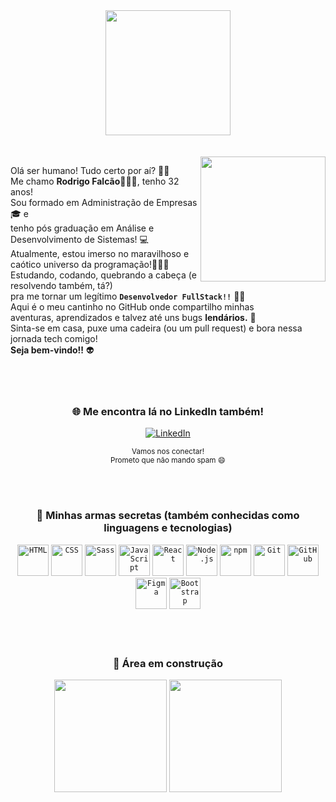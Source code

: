 
<div align="center">
<img width="200px" src="https://github.com/user-attachments/assets/36d74a38-1b16-462b-b65c-935ebd0ae56b">
</div>
<br/>
<br/>
<img width="200px" align="right" src="https://github.com/user-attachments/assets/49b02918-ee24-4c9b-8978-a96b30eab3cc">


Olá ser humano! Tudo certo por aí? 👋😄<br/>
Me chamo **Rodrigo Falcão**👨🏼‍💻, tenho 32 anos!<br/>
Sou formado em Administração de Empresas🎓 e <br/>
tenho pós graduação em Análise e Desenvolvimento de Sistemas! 💻<br/>
Atualmente, estou imerso no maravilhoso e caótico universo da programação!🧟‍♂️🧠<br/>
Estudando, codando, quebrando a cabeça (e resolvendo também, tá?) <br/>
pra me tornar um legítimo **`Desenvolvedor FullStack!!`** 🚀🔥<br/>
Aqui é o meu cantinho no GitHub onde compartilho minhas <br/>
aventuras, aprendizados e talvez até uns bugs **lendários.** 🐞<br/>
Sinta-se em casa, puxe uma cadeira (ou um pull request) e bora nessa jornada tech comigo!<br/>
**Seja bem-vindo!!** 👽
<br/><br/><br/><br/>

<div align="center">
  <h3> 🌐 Me encontra lá no LinkedIn também!</h3>
	
<a href="https://www.linkedin.com/in/rodrigo-falcao-ferreira/" target="_blank">
  <img src="https://img.shields.io/badge/LinkedIn-%230077B5?style=for-the-badge&logo=linkedin&logoColor=white" alt="LinkedIn">
</a>

  <sub>Vamos nos conectar!</sub>
	<br/>
  <sub>Prometo que não mando spam 😄</sub>
</div>
<br/>
<br/>
<div align="center">
  <h3>🧪 Minhas armas secretas (também conhecidas como linguagens e tecnologias)  </h3>
</div>
<div align="center">
	<code><img width="50" src="https://raw.githubusercontent.com/marwin1991/profile-technology-icons/refs/heads/main/icons/html.png" alt="HTML" title="HTML"/></code>
	<code><img width="50" src="https://raw.githubusercontent.com/marwin1991/profile-technology-icons/refs/heads/main/icons/css.png" alt="CSS" title="CSS"/></code>
	<code><img width="50" src="https://raw.githubusercontent.com/marwin1991/profile-technology-icons/refs/heads/main/icons/sass.png" alt="Sass" title="Sass"/></code>
	<code><img width="50" src="https://raw.githubusercontent.com/marwin1991/profile-technology-icons/refs/heads/main/icons/javascript.png" alt="JavaScript" title="JavaScript"/></code>
	<code><img width="50" src="https://raw.githubusercontent.com/marwin1991/profile-technology-icons/refs/heads/main/icons/react.png" alt="React" title="React"/></code>
	<code><img width="50" src="https://raw.githubusercontent.com/marwin1991/profile-technology-icons/refs/heads/main/icons/node_js.png" alt="Node.js" title="Node.js"/></code>
	<code><img width="50" src="https://raw.githubusercontent.com/marwin1991/profile-technology-icons/refs/heads/main/icons/npm.png" alt="npm" title="npm"/></code>
	<code><img width="50" src="https://raw.githubusercontent.com/marwin1991/profile-technology-icons/refs/heads/main/icons/git.png" alt="Git" title="Git"/></code>
	<code><img width="50" src="https://raw.githubusercontent.com/marwin1991/profile-technology-icons/refs/heads/main/icons/github.png" alt="GitHub" title="GitHub"/></code>
	<code><img width="50" src="https://raw.githubusercontent.com/marwin1991/profile-technology-icons/refs/heads/main/icons/figma.png" alt="Figma" title="Figma"/></code>
	<code><img width="50" src="https://raw.githubusercontent.com/marwin1991/profile-technology-icons/refs/heads/main/icons/bootstrap.png" alt="Bootstrap" title="Bootstrap"/></code>
</div>
<br/><br/><br/>
<div align="center">
<h3><strong>🚧 Área em construção</strong></h3>
</div>
<div align="center">
<img height="180" src="https://github-readme-stats.vercel.app/api?username=rodrigo-falcao&show_icons=true&theme=algolia&include_all_commits=true&count_private=true" /> 
<img height="180" src="https://github-readme-stats.vercel.app/api/top-langs/?username=rodrigo-falcao&theme=algolia&layout=compact&custom_title=Tecnologias&langs_count=9" />
</div>

